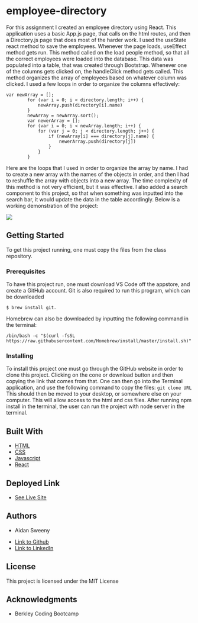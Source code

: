 # employee-directory

For this assignment I created an employee directory using React. This application uses a basic App.js page, that calls on the html routes, and then a Directory.js page that does most of the harder work. I used the useState react method to save the employees. Whenever the page loads, useEffect  method gets run. This method called on the load people method, so that all the correct employees were loaded into the database. This data was populated into a table, that was created through Bootstrap. Whenever one of the columns gets clicked on, the handleClick method gets called. This method organizes the array of employees based on whatever column was clicked. I used a few loops in order to organize the columns effectively: 

```
var newArray = [];
        for (var i = 0; i < directory.length; i++) {
            newArray.push(directory[i].name)
        }
        newArray = newArray.sort();
        var newerArray = [];
        for (var i = 0; i < newArray.length; i++) {
            for (var j = 0; j < directory.length; j++) {
                if (newArray[i] === directory[j].name) {
                    newerArray.push(directory[j])
                }
            }
        }
```

Here are the loops that I used in order to organize the array by name. I had to create a new array with the names of the objects in order, and then I had to reshuffle the array with objects into a new array. The time complexity of this method is not very efficient, but it was effective. 
I also added a search component to this project, so that when something was inputted into the search bar, it would update the data in the table accordingly. Below is a working demonstration of the project:

![](directory.gif)

## Getting Started

To get this project running, one must copy the files from the class repository.

### Prerequisites

To have this project run, one must download VS Code off the appstore, and create a GitHub account. Git is also required to run this program, which can be downloaded 

```
$ brew install git. 
```
Homebrew can also be downloaded by inputting the following command in the terminal:
```
/bin/bash -c "$(curl -fsSL https://raw.githubusercontent.com/Homebrew/install/master/install.sh)"
```

### Installing

To install this project one must go through the GitHub website in order to clone this project. Clicking on the cone or download button and then copying the link that comes from that. One can then go into the Terminal application, and use the following command to copy the files:
`
git clone URL
`
This should then be moved to your desktop, or somewhere else on your computer. This will allow access to the html and css files. After running npm install in the terminal, the user can run the project with node server in the terminal.

## Built With

* [HTML](https://developer.mozilla.org/en-US/docs/Web/HTML)
* [CSS](https://developer.mozilla.org/en-US/docs/Web/CSS)
* [Javascript](https://developer.mozilla.org/en-US/docs/Web/JavaScript)
* [React](https://reactjs.org/docs/getting-started.html)

## Deployed Link

* [See Live Site](https://aidansweeny.github.io/clicky-game/)

## Authors

* Aidan Sweeny

- [Link to Github](https://github.com/AidanSweeny)
- [Link to LinkedIn](https://www.linkedin.com/in/aidan-sweeny-81075030/)

## License

This project is licensed under the MIT License 

## Acknowledgments

* Berkley Coding Bootcamp



